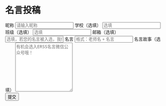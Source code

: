 <!-- Start contribute.html -->

<div id="contribute-form" class="container" data-id="page.contribute">
    <div class="columns" data-id="page.contribute">
        <div class="column col-12" data-id="page.contribute">
            <div class="form-group" data-id="page.contribute">
                <h1 data-id="page.contribute">名言投稿</h1>
                <label class="form-label" for="form-name" data-id="page.contribute">昵称</label>
                <input class="form-input" type="text" id="form-name" placeholder="请输入昵称" data-id="page.contribute" required >
                <label class="form-label" for="form-school" data-id="page.contribute">学校（选填）</label>
                <input class="form-input" type="text" id="form-school" placeholder="选填" data-id="page.contribute">
                <label class="form-label" for="form-class" data-id="page.contribute">班级（选填）</label>
                <input class="form-input" type="text" id="form-class" placeholder="选填" data-id="page.contribute">
                <label class="form-label" for="form-mail" data-id="page.contribute">邮箱（选填）</label>
                <input class="form-input" type="mail" pattern="^[a-z0-9]+([._\\-]*[a-z0-9])*@([a-z0-9]+[-a-z0-9]*[a-z0-9]+.){1,63}[a-z0-9]+$" id="form-mail" placeholder="选填，若您的名言被入选，我们将会第一时间联系您" data-id="page.contribute">
                <label class="form-label" for="form-mingyan" data-id="page.contribute">名言</label>
                <input class="form-input" type="text" id="form-mingyan" placeholder="格式：老师名 + 名言"
                    data-id="page.contribute" required >
                <label class="form-label" for="form-story" data-id="page.contribute">名言故事（选填）</label>
                <textarea id="form-story" placeholder="有机会选入ERSS名言微信公众号哦！" rows="10"
                    data-id="page.contribute"></textarea>
            </div>
            <button class="btn btn-primary" id="submit" onclick="submit()" data-id="page.contribute">提交</button>
        </div>
    </div>
</div>
<script>
    function submit() {
        // let apiUrl = "http://localhost:3000/api/contribute";
        let apiUrl = "https://star-api.xhemj.now.sh/api/contribute";
        let name = $("#form-name").val();
        let school = $("#form-school").val();
        let classname = $("#form-class").val();
        let my = $("#form-mingyan").val();
        let story = $("#form-story").val();
        let mail = $("#form-mail").val();
        //
        if (!name) {
            $("#form-name").addClass("is-error");
            return
        };
        //
        if (!my) {
            $("#form-name").removeClass("is-error");
            $("#form-mingyan").addClass("is-error");
            return
        };
        //
        $("#form-name").removeClass("is-error");
        $("#form-mingyan").removeClass("is-error");
        $("#submit").addClass("loading");
        //
        fetch(apiUrl, {
            method: "POST",
            mode: "cors",
            headers: {
                "Content-Type": "application/json"
            },
            body: JSON.stringify({
                "event": "mingyan-contribute",
                "data": {
                    "my": my,
                    "name": name,
                    "story": story,
                    "class": classname,
                    "school": school,
                    "mail": mail,
                    "t": new Date().getTime()
                }
            })
        }).then(res => {
            console.log(res);
            $("#submit").removeClass("loading");
        //
            swal({
                title: "名言投稿成功！",
                text: "名言：" + my + "\n请等待审核",
                icon: "success",
                button: "关闭",
                closeOnClickOutside: false
            })
            .then(function () {
                location.href = "./?from=mingyan-contribute";
            })
        }).catch(function (e) {
            console.error(e);
            $("#submit").removeClass("loading");
            swal({
                title: "名言投稿失败！",
                text: "建议稍后再试",
                icon: "error",
                button: "关闭",
                closeOnClickOutside: false
            });
        })
    }
</script>

<!-- End contribute.html -->